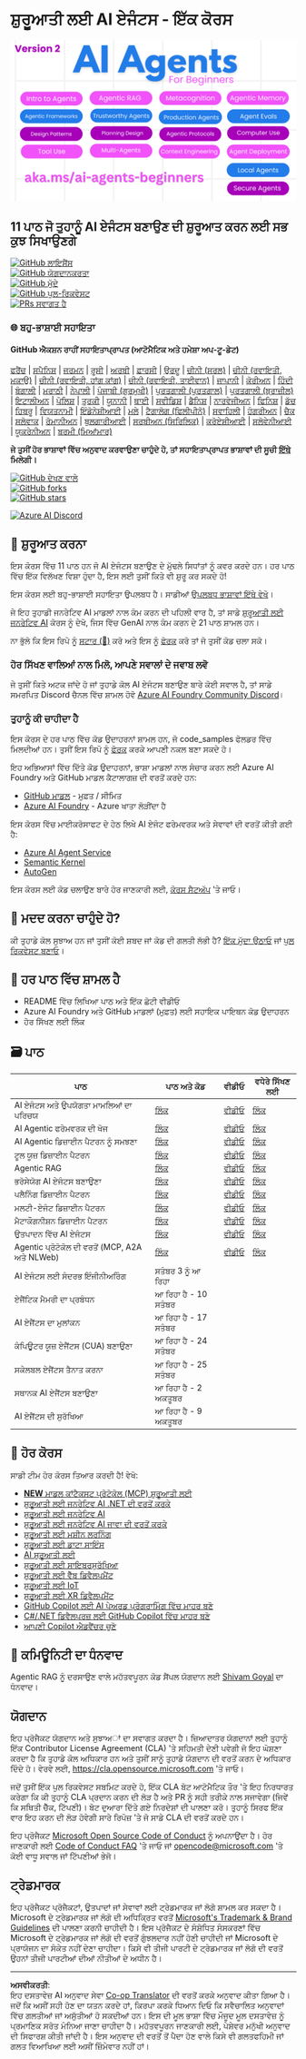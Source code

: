 <!--
CO_OP_TRANSLATOR_METADATA:
{
  "original_hash": "4177db6b3602dfa8c609d78df1f0f21b",
  "translation_date": "2025-08-29T10:24:08+00:00",
  "source_file": "README.md",
  "language_code": "pa"
}
-->
# ਸ਼ੁਰੂਆਤੀ ਲਈ AI ਏਜੰਟਸ - ਇੱਕ ਕੋਰਸ

![ਸ਼ੁਰੂਆਤੀ ਲਈ ਜਨਰੇਟਿਵ AI](../../translated_images/repo-thumbnailv2.06f4a48036fde647f6ba4eb19f5651babe59bb30e972748afb349e47725d7601.pa.png)

## 11 ਪਾਠ ਜੋ ਤੁਹਾਨੂੰ AI ਏਜੰਟਸ ਬਣਾਉਣ ਦੀ ਸ਼ੁਰੂਆਤ ਕਰਨ ਲਈ ਸਭ ਕੁਝ ਸਿਖਾਉਣਗੇ

[![GitHub ਲਾਇਸੈਂਸ](https://img.shields.io/github/license/microsoft/ai-agents-for-beginners.svg)](https://github.com/microsoft/ai-agents-for-beginners/blob/master/LICENSE?WT.mc_id=academic-105485-koreyst)  
[![GitHub ਯੋਗਦਾਨਕਰਤਾ](https://img.shields.io/github/contributors/microsoft/ai-agents-for-beginners.svg)](https://GitHub.com/microsoft/ai-agents-for-beginners/graphs/contributors/?WT.mc_id=academic-105485-koreyst)  
[![GitHub ਮੁੱਦੇ](https://img.shields.io/github/issues/microsoft/ai-agents-for-beginners.svg)](https://GitHub.com/microsoft/ai-agents-for-beginners/issues/?WT.mc_id=academic-105485-koreyst)  
[![GitHub ਪੁਲ-ਰਿਕਵੇਸਟ](https://img.shields.io/github/issues-pr/microsoft/ai-agents-for-beginners.svg)](https://GitHub.com/microsoft/ai-agents-for-beginners/pulls/?WT.mc_id=academic-105485-koreyst)  
[![PRs ਸਵਾਗਤ ਹੈ](https://img.shields.io/badge/PRs-welcome-brightgreen.svg?style=flat-square)](http://makeapullrequest.com?WT.mc_id=academic-105485-koreyst)

### 🌐 ਬਹੁ-ਭਾਸ਼ਾਈ ਸਹਾਇਤਾ

#### GitHub ਐਕਸ਼ਨ ਰਾਹੀਂ ਸਹਾਇਤਾਪ੍ਰਾਪਤ (ਆਟੋਮੈਟਿਕ ਅਤੇ ਹਮੇਸ਼ਾ ਅਪ-ਟੂ-ਡੇਟ)

[ਫਰੈਂਚ](../fr/README.md) | [ਸਪੈਨਿਸ਼](../es/README.md) | [ਜਰਮਨ](../de/README.md) | [ਰੂਸੀ](../ru/README.md) | [ਅਰਬੀ](../ar/README.md) | [ਫ਼ਾਰਸੀ](../fa/README.md) | [ਉਰਦੂ](../ur/README.md) | [ਚੀਨੀ (ਸਰਲ)](../zh/README.md) | [ਚੀਨੀ (ਰਵਾਇਤੀ, ਮਕਾਉ)](../mo/README.md) | [ਚੀਨੀ (ਰਵਾਇਤੀ, ਹਾਂਗ ਕਾਂਗ)](../hk/README.md) | [ਚੀਨੀ (ਰਵਾਇਤੀ, ਤਾਈਵਾਨ)](../tw/README.md) | [ਜਾਪਾਨੀ](../ja/README.md) | [ਕੋਰੀਅਨ](../ko/README.md) | [ਹਿੰਦੀ](../hi/README.md) | [ਬੰਗਾਲੀ](../bn/README.md) | [ਮਰਾਠੀ](../mr/README.md) | [ਨੇਪਾਲੀ](../ne/README.md) | [ਪੰਜਾਬੀ (ਗੁਰਮੁਖੀ)](./README.md) | [ਪੁਰਤਗਾਲੀ (ਪੁਰਤਗਾਲ)](../pt/README.md) | [ਪੁਰਤਗਾਲੀ (ਬ੍ਰਾਜ਼ੀਲ)](../br/README.md) | [ਇਟਾਲੀਅਨ](../it/README.md) | [ਪੋਲਿਸ਼](../pl/README.md) | [ਤੁਰਕੀ](../tr/README.md) | [ਯੂਨਾਨੀ](../el/README.md) | [ਥਾਈ](../th/README.md) | [ਸਵੀਡਿਸ਼](../sv/README.md) | [ਡੈਨਿਸ਼](../da/README.md) | [ਨਾਰਵੇਜੀਅਨ](../no/README.md) | [ਫਿਨਿਸ਼](../fi/README.md) | [ਡੱਚ](../nl/README.md) | [ਹਿਬਰੂ](../he/README.md) | [ਵਿਯਤਨਾਮੀ](../vi/README.md) | [ਇੰਡੋਨੇਸ਼ੀਆਈ](../id/README.md) | [ਮਲੇ](../ms/README.md) | [ਟੈਗਾਲੋਗ (ਫਿਲੀਪੀਨੋ)](../tl/README.md) | [ਸਵਾਹਿਲੀ](../sw/README.md) | [ਹੰਗਰੀਅਨ](../hu/README.md) | [ਚੈਕ](../cs/README.md) | [ਸਲੋਵਾਕ](../sk/README.md) | [ਰੋਮਾਨੀਅਨ](../ro/README.md) | [ਬੁਲਗਾਰੀਆਈ](../bg/README.md) | [ਸਰਬੀਅਨ (ਸਿਰਿਲਿਕ)](../sr/README.md) | [ਕਰੋਏਸ਼ੀਆਈ](../hr/README.md) | [ਸਲੋਵੇਨੀਆਈ](../sl/README.md) | [ਯੂਕਰੇਨੀਅਨ](../uk/README.md) | [ਬਰਮੀ (ਮਿਆਂਮਾਰ)](../my/README.md)

**ਜੇ ਤੁਸੀਂ ਹੋਰ ਭਾਸ਼ਾਵਾਂ ਵਿੱਚ ਅਨੁਵਾਦ ਕਰਵਾਉਣਾ ਚਾਹੁੰਦੇ ਹੋ, ਤਾਂ ਸਹਾਇਤਾਪ੍ਰਾਪਤ ਭਾਸ਼ਾਵਾਂ ਦੀ ਸੂਚੀ [ਇੱਥੇ](https://github.com/Azure/co-op-translator/blob/main/getting_started/supported-languages.md) ਮਿਲੇਗੀ।**

[![GitHub ਦੇਖਣ ਵਾਲੇ](https://img.shields.io/github/watchers/microsoft/ai-agents-for-beginners.svg?style=social&label=Watch)](https://GitHub.com/microsoft/ai-agents-for-beginners/watchers/?WT.mc_id=academic-105485-koreyst)  
[![GitHub forks](https://img.shields.io/github/forks/microsoft/ai-agents-for-beginners.svg?style=social&label=Fork)](https://GitHub.com/microsoft/ai-agents-for-beginners/network/?WT.mc_id=academic-105485-koreyst)  
[![GitHub stars](https://img.shields.io/github/stars/microsoft/ai-agents-for-beginners.svg?style=social&label=Star)](https://GitHub.com/microsoft/ai-agents-for-beginners/stargazers/?WT.mc_id=academic-105485-koreyst)

[![Azure AI Discord](https://dcbadge.limes.pink/api/server/kzRShWzttr)](https://discord.gg/kzRShWzttr)

## 🌱 ਸ਼ੁਰੂਆਤ ਕਰਨਾ

ਇਸ ਕੋਰਸ ਵਿੱਚ 11 ਪਾਠ ਹਨ ਜੋ AI ਏਜੰਟਸ ਬਣਾਉਣ ਦੇ ਮੁੱਢਲੇ ਸਿਧਾਂਤਾਂ ਨੂੰ ਕਵਰ ਕਰਦੇ ਹਨ। ਹਰ ਪਾਠ ਵਿੱਚ ਇੱਕ ਵਿਲੱਖਣ ਵਿਸ਼ਾ ਹੁੰਦਾ ਹੈ, ਇਸ ਲਈ ਤੁਸੀਂ ਕਿਤੇ ਵੀ ਸ਼ੁਰੂ ਕਰ ਸਕਦੇ ਹੋ!

ਇਸ ਕੋਰਸ ਲਈ ਬਹੁ-ਭਾਸ਼ਾਈ ਸਹਾਇਤਾ ਉਪਲਬਧ ਹੈ। ਸਾਡੀਆਂ [ਉਪਲਬਧ ਭਾਸ਼ਾਵਾਂ ਇੱਥੇ ਵੇਖੋ](../..)।

ਜੇ ਇਹ ਤੁਹਾਡੀ ਜਨਰੇਟਿਵ AI ਮਾਡਲਾਂ ਨਾਲ ਕੰਮ ਕਰਨ ਦੀ ਪਹਿਲੀ ਵਾਰ ਹੈ, ਤਾਂ ਸਾਡੇ [ਸ਼ੁਰੂਆਤੀ ਲਈ ਜਨਰੇਟਿਵ AI](https://aka.ms/genai-beginners) ਕੋਰਸ ਨੂੰ ਦੇਖੋ, ਜਿਸ ਵਿੱਚ GenAI ਨਾਲ ਕੰਮ ਕਰਨ ਦੇ 21 ਪਾਠ ਸ਼ਾਮਲ ਹਨ।

ਨਾ ਭੁੱਲੋ ਕਿ ਇਸ ਰਿਪੋ ਨੂੰ [ਸਟਾਰ (🌟)](https://docs.github.com/en/get-started/exploring-projects-on-github/saving-repositories-with-stars?WT.mc_id=academic-105485-koreyst) ਕਰੋ ਅਤੇ ਇਸ ਨੂੰ [ਫੋਰਕ](https://github.com/microsoft/ai-agents-for-beginners/fork) ਕਰੋ ਤਾਂ ਜੋ ਤੁਸੀਂ ਕੋਡ ਚਲਾ ਸਕੋ।

### ਹੋਰ ਸਿੱਖਣ ਵਾਲਿਆਂ ਨਾਲ ਮਿਲੋ, ਆਪਣੇ ਸਵਾਲਾਂ ਦੇ ਜਵਾਬ ਲਵੋ

ਜੇ ਤੁਸੀਂ ਕਿਤੇ ਅਟਕ ਜਾਂਦੇ ਹੋ ਜਾਂ ਤੁਹਾਡੇ ਕੋਲ AI ਏਜੰਟਸ ਬਣਾਉਣ ਬਾਰੇ ਕੋਈ ਸਵਾਲ ਹੈ, ਤਾਂ ਸਾਡੇ ਸਮਰਪਿਤ Discord ਚੈਨਲ ਵਿੱਚ ਸ਼ਾਮਲ ਹੋਵੋ [Azure AI Foundry Community Discord](https://aka.ms/ai-agents/discord)।

### ਤੁਹਾਨੂੰ ਕੀ ਚਾਹੀਦਾ ਹੈ

ਇਸ ਕੋਰਸ ਦੇ ਹਰ ਪਾਠ ਵਿੱਚ ਕੋਡ ਉਦਾਹਰਨਾਂ ਸ਼ਾਮਲ ਹਨ, ਜੋ code_samples ਫੋਲਡਰ ਵਿੱਚ ਮਿਲਦੀਆਂ ਹਨ। ਤੁਸੀਂ ਇਸ ਰਿਪੋ ਨੂੰ [ਫੋਰਕ](https://github.com/microsoft/ai-agents-for-beginners/fork) ਕਰਕੇ ਆਪਣੀ ਨਕਲ ਬਣਾ ਸਕਦੇ ਹੋ।

ਇਹ ਅਭਿਆਸਾਂ ਵਿੱਚ ਦਿੱਤੇ ਕੋਡ ਉਦਾਹਰਨਾਂ, ਭਾਸ਼ਾ ਮਾਡਲਾਂ ਨਾਲ ਸੰਚਾਰ ਕਰਨ ਲਈ Azure AI Foundry ਅਤੇ GitHub ਮਾਡਲ ਕੈਟਾਲਾਗਜ਼ ਦੀ ਵਰਤੋਂ ਕਰਦੇ ਹਨ:

- [GitHub ਮਾਡਲ](https://aka.ms/ai-agents-beginners/github-models) - ਮੁਫ਼ਤ / ਸੀਮਿਤ  
- [Azure AI Foundry](https://aka.ms/ai-agents-beginners/ai-foundry) - Azure ਖਾਤਾ ਲੋੜੀਂਦਾ ਹੈ  

ਇਸ ਕੋਰਸ ਵਿੱਚ ਮਾਈਕਰੋਸਾਫਟ ਦੇ ਹੇਠ ਲਿਖੇ AI ਏਜੰਟ ਫਰੇਮਵਰਕ ਅਤੇ ਸੇਵਾਵਾਂ ਦੀ ਵਰਤੋਂ ਕੀਤੀ ਗਈ ਹੈ:

- [Azure AI Agent Service](https://aka.ms/ai-agents-beginners/ai-agent-service)  
- [Semantic Kernel](https://aka.ms/ai-agents-beginners/semantic-kernel)  
- [AutoGen](https://aka.ms/ai-agents/autogen)  

ਇਸ ਕੋਰਸ ਲਈ ਕੋਡ ਚਲਾਉਣ ਬਾਰੇ ਹੋਰ ਜਾਣਕਾਰੀ ਲਈ, [ਕੋਰਸ ਸੈਟਅੱਪ](./00-course-setup/README.md) 'ਤੇ ਜਾਓ।

## 🙏 ਮਦਦ ਕਰਨਾ ਚਾਹੁੰਦੇ ਹੋ?

ਕੀ ਤੁਹਾਡੇ ਕੋਲ ਸੁਝਾਅ ਹਨ ਜਾਂ ਤੁਸੀਂ ਕੋਈ ਸ਼ਬਦ ਜਾਂ ਕੋਡ ਦੀ ਗਲਤੀ ਲੱਭੀ ਹੈ? [ਇੱਕ ਮੁੱਦਾ ਉਠਾਓ](https://github.com/microsoft/ai-agents-for-beginners/issues?WT.mc_id=academic-105485-koreyst) ਜਾਂ [ਪੁਲ ਰਿਕਵੇਸਟ ਬਣਾਓ](https://github.com/microsoft/ai-agents-for-beginners/pulls?WT.mc_id=academic-105485-koreyst)।

## 📂 ਹਰ ਪਾਠ ਵਿੱਚ ਸ਼ਾਮਲ ਹੈ

- README ਵਿੱਚ ਲਿਖਿਆ ਪਾਠ ਅਤੇ ਇੱਕ ਛੋਟੀ ਵੀਡੀਓ  
- Azure AI Foundry ਅਤੇ GitHub ਮਾਡਲਾਂ (ਮੁਫ਼ਤ) ਲਈ ਸਹਾਇਕ ਪਾਇਥਨ ਕੋਡ ਉਦਾਹਰਨ  
- ਹੋਰ ਸਿੱਖਣ ਲਈ ਲਿੰਕ  

## 🗃️ ਪਾਠ

| **ਪਾਠ**                                     | **ਪਾਠ ਅਤੇ ਕੋਡ**                                  | **ਵੀਡੀਓ**                                                  | **ਵਧੇਰੇ ਸਿੱਖਣ ਲਈ**                                                                 |
|---------------------------------------------|--------------------------------------------------|------------------------------------------------------------|-------------------------------------------------------------------------------------|
| AI ਏਜੰਟਸ ਅਤੇ ਉਪਯੋਗਤਾ ਮਾਮਲਿਆਂ ਦਾ ਪਰਿਚਯ    | [ਲਿੰਕ](./01-intro-to-ai-agents/README.md)        | [ਵੀਡੀਓ](https://youtu.be/3zgm60bXmQk?si=z8QygFvYQv-9WtO1)  | [ਲਿੰਕ](https://aka.ms/ai-agents-beginners/collection?WT.mc_id=academic-105485-koreyst) |
| AI Agentic ਫਰੇਮਵਰਕ ਦੀ ਖੋਜ                   | [ਲਿੰਕ](./02-explore-agentic-frameworks/README.md)| [ਵੀਡੀਓ](https://youtu.be/ODwF-EZo_O8?si=Vawth4hzVaHv-u0H)  | [ਲਿੰਕ](https://aka.ms/ai-agents-beginners/collection?WT.mc_id=academic-105485-koreyst) |
| AI Agentic ਡਿਜ਼ਾਈਨ ਪੈਟਰਨ ਨੂੰ ਸਮਝਣਾ         | [ਲਿੰਕ](./03-agentic-design-patterns/README.md)   | [ਵੀਡੀਓ](https://youtu.be/m9lM8qqoOEA?si=BIzHwzstTPL8o9GF)  | [ਲਿੰਕ](https://aka.ms/ai-agents-beginners/collection?WT.mc_id=academic-105485-koreyst) |
| ਟੂਲ ਯੂਜ਼ ਡਿਜ਼ਾਈਨ ਪੈਟਰਨ                     | [ਲਿੰਕ](./04-tool-use/README.md)                  | [ਵੀਡੀਓ](https://youtu.be/vieRiPRx-gI?si=2z6O2Xu2cu_Jz46N)  | [ਲਿੰਕ](https://aka.ms/ai-agents-beginners/collection?WT.mc_id=academic-105485-koreyst) |
| Agentic RAG                                 | [ਲਿੰਕ](./05-agentic-rag/README.md)               | [ਵੀਡੀਓ](https://youtu.be/WcjAARvdL7I?si=gKPWsQpKiIlDH9A3)  | [ਲਿੰਕ](https://aka.ms/ai-agents-beginners/collection?WT.mc_id=academic-105485-koreyst) |
| ਭਰੋਸੇਯੋਗ AI ਏਜੰਟਸ ਬਣਾਉਣਾ                  | [ਲਿੰਕ](./06-building-trustworthy-agents/README.md)| [ਵੀਡੀਓ](https://youtu.be/iZKkMEGBCUQ?si=jZjpiMnGFOE9L8OK)  | [ਲਿੰਕ](https://aka.ms/ai-agents-beginners/collection?WT.mc_id=academic-105485-koreyst) |
| ਪਲੈਨਿੰਗ ਡਿਜ਼ਾਈਨ ਪੈਟਰਨ                      | [ਲਿੰਕ](./07-planning-design/README.md)           | [ਵੀਡੀਓ](https://youtu.be/kPfJ2BrBCMY?si=6SC_iv_E5-mzucnC)  | [ਲਿੰਕ](https://aka.ms/ai-agents-beginners/collection?WT.mc_id=academic-105485-koreyst) |
| ਮਲਟੀ-ਏਜੰਟ ਡਿਜ਼ਾਈਨ ਪੈਟਰਨ                   | [ਲਿੰਕ](./08-multi-agent/README.md)               | [ਵੀਡੀਓ](https://youtu.be/V6HpE9hZEx0?si=rMgDhEu7wXo2uo6g)  | [ਲਿੰਕ](https://aka.ms/ai-agents-beginners/collection?WT.mc_id=academic-105485-koreyst) |
| ਮੈਟਾਕੌਗਨੀਸ਼ਨ ਡਿਜ਼ਾਈਨ ਪੈਟਰਨ                | [ਲਿੰਕ](./09-metacognition/README.md)             | [ਵੀਡੀਓ](https://youtu.be/His9R6gw6Ec?si=8gck6vvdSNCt6OcF)  | [ਲਿੰਕ](https://aka.ms/ai-agents-beginners/collection?WT.mc_id=academic-105485-koreyst) |
| ਉਤਪਾਦਨ ਵਿੱਚ AI ਏਜੰਟਸ                      | [ਲਿੰਕ](./10-ai-agents-production/README.md)      | [ਵੀਡੀਓ](https://youtu.be/l4TP6IyJxmQ?si=31dnhexRo6yLRJDl)  | [ਲਿੰਕ](https://aka.ms/ai-agents-beginners/collection?WT.mc_id=academic-105485-koreyst) |
| Agentic ਪ੍ਰੋਟੋਕੋਲ ਦੀ ਵਰਤੋਂ (MCP, A2A ਅਤੇ NLWeb)| [ਲਿੰਕ](./11-agentic-protocols/README.md)         | [ਵੀਡੀਓ](https://youtu.be/X-Dh9R3Opn8)                      | [ਲਿੰਕ](https://aka.ms/ai-agents-beginners/collection?WT.mc_id=academic-105485-koreyst) |
| AI ਏਜੰਟਸ ਲਈ ਸੰਦਰਭ ਇੰਜੀਨੀਅਰਿੰਗ            | ਸਤੰਬਰ 3 ਨੂੰ ਆ ਰਿਹਾ                              |                                                            |                                                                                     |
| ਏਜੈਂਟਿਕ ਮੈਮਰੀ ਦਾ ਪ੍ਰਬੰਧਨ                      | ਆ ਰਿਹਾ ਹੈ - 10 ਸਤੰਬਰ                            |                                                            |                                                                                        |
| AI ਏਜੈਂਟਸ ਦਾ ਮੁਲਾਂਕਨ                         | ਆ ਰਿਹਾ ਹੈ - 17 ਸਤੰਬਰ                            |                                                            |                                                                                        |
| ਕੰਪਿਊਟਰ ਯੂਜ਼ ਏਜੈਂਟਸ (CUA) ਬਣਾਉਣਾ           | ਆ ਰਿਹਾ ਹੈ - 24 ਸਤੰਬਰ                            |                                                            |                                                                                        |
| ਸਕੇਲਬਲ ਏਜੈਂਟਸ ਤੈਨਾਤ ਕਰਨਾ                    | ਆ ਰਿਹਾ ਹੈ - 25 ਸਤੰਬਰ                            |                                                            |                                                                                        |
| ਸਥਾਨਕ AI ਏਜੈਂਟਸ ਬਣਾਉਣਾ                     | ਆ ਰਿਹਾ ਹੈ - 2 ਅਕਤੂਬਰ                               |                                                            |                                                                                        |
| AI ਏਜੈਂਟਸ ਦੀ ਸੁਰੱਖਿਆ                           | ਆ ਰਿਹਾ ਹੈ - 9 ਅਕਤੂਬਰ                               |                                                            |                                                                                        |

## 🎒 ਹੋਰ ਕੋਰਸ

ਸਾਡੀ ਟੀਮ ਹੋਰ ਕੋਰਸ ਤਿਆਰ ਕਰਦੀ ਹੈ! ਵੇਖੋ:

- [**NEW** ਮਾਡਲ ਕਾਂਟੈਕਸਟ ਪ੍ਰੋਟੋਕੋਲ (MCP) ਸ਼ੁਰੂਆਤੀ ਲਈ](https://github.com/microsoft/mcp-for-beginners?WT.mc_id=academic-105485-koreyst)
- [ਸ਼ੁਰੂਆਤੀ ਲਈ ਜਨਰੇਟਿਵ AI .NET ਦੀ ਵਰਤੋਂ ਕਰਕੇ](https://github.com/microsoft/Generative-AI-for-beginners-dotnet?WT.mc_id=academic-105485-koreyst)
- [ਸ਼ੁਰੂਆਤੀ ਲਈ ਜਨਰੇਟਿਵ AI](https://github.com/microsoft/generative-ai-for-beginners?WT.mc_id=academic-105485-koreyst)
- [ਸ਼ੁਰੂਆਤੀ ਲਈ ਜਨਰੇਟਿਵ AI ਜਾਵਾ ਦੀ ਵਰਤੋਂ ਕਰਕੇ](https://github.com/microsoft/generative-ai-for-beginners-java?WT.mc_id=academic-105485-koreyst)
- [ਸ਼ੁਰੂਆਤੀ ਲਈ ਮਸ਼ੀਨ ਲਰਨਿੰਗ](https://aka.ms/ml-beginners?WT.mc_id=academic-105485-koreyst)
- [ਸ਼ੁਰੂਆਤੀ ਲਈ ਡਾਟਾ ਸਾਇੰਸ](https://aka.ms/datascience-beginners?WT.mc_id=academic-105485-koreyst)
- [AI ਸ਼ੁਰੂਆਤੀ ਲਈ](https://aka.ms/ai-beginners?WT.mc_id=academic-105485-koreyst)
- [ਸ਼ੁਰੂਆਤੀ ਲਈ ਸਾਇਬਰਸੁਰੱਖਿਆ](https://github.com/microsoft/Security-101??WT.mc_id=academic-96948-sayoung)
- [ਸ਼ੁਰੂਆਤੀ ਲਈ ਵੈੱਬ ਡਿਵੈਲਪਮੈਂਟ](https://aka.ms/webdev-beginners?WT.mc_id=academic-105485-koreyst)
- [ਸ਼ੁਰੂਆਤੀ ਲਈ IoT](https://aka.ms/iot-beginners?WT.mc_id=academic-105485-koreyst)
- [ਸ਼ੁਰੂਆਤੀ ਲਈ XR ਡਿਵੈਲਪਮੈਂਟ](https://github.com/microsoft/xr-development-for-beginners?WT.mc_id=academic-105485-koreyst)
- [GitHub Copilot ਲਈ AI ਪੇਅਰਡ ਪ੍ਰੋਗਰਾਮਿੰਗ ਵਿੱਚ ਮਾਹਰ ਬਣੋ](https://aka.ms/GitHubCopilotAI?WT.mc_id=academic-105485-koreyst)
- [C#/.NET ਡਿਵੈਲਪਰਜ਼ ਲਈ GitHub Copilot ਵਿੱਚ ਮਾਹਰ ਬਣੋ](https://github.com/microsoft/mastering-github-copilot-for-dotnet-csharp-developers?WT.mc_id=academic-105485-koreyst)
- [ਆਪਣੀ Copilot ਐਡਵੈਂਚਰ ਚੁਣੋ](https://github.com/microsoft/CopilotAdventures?WT.mc_id=academic-105485-koreyst)

## 🌟 ਕਮਿਊਨਿਟੀ ਦਾ ਧੰਨਵਾਦ

Agentic RAG ਨੂੰ ਦਰਸਾਉਣ ਵਾਲੇ ਮਹੱਤਵਪੂਰਨ ਕੋਡ ਸੈਂਪਲ ਯੋਗਦਾਨ ਲਈ [Shivam Goyal](https://www.linkedin.com/in/shivam2003/) ਦਾ ਧੰਨਵਾਦ। 

## ਯੋਗਦਾਨ

ਇਹ ਪ੍ਰੋਜੈਕਟ ਯੋਗਦਾਨ ਅਤੇ ਸੁਝਾਅਾਂ ਦਾ ਸਵਾਗਤ ਕਰਦਾ ਹੈ। ਜ਼ਿਆਦਾਤਰ ਯੋਗਦਾਨਾਂ ਲਈ ਤੁਹਾਨੂੰ ਇੱਕ 
Contributor License Agreement (CLA) 'ਤੇ ਸਹਿਮਤੀ ਦੇਣੀ ਪਵੇਗੀ ਜੋ ਇਹ ਘੋਸ਼ਣਾ ਕਰਦਾ ਹੈ ਕਿ ਤੁਹਾਡੇ ਕੋਲ ਅਧਿਕਾਰ ਹਨ ਅਤੇ ਤੁਸੀਂ ਸਾਨੂੰ 
ਤੁਹਾਡੇ ਯੋਗਦਾਨ ਦੀ ਵਰਤੋਂ ਕਰਨ ਦੇ ਅਧਿਕਾਰ ਦਿੰਦੇ ਹੋ। ਵੇਰਵੇ ਲਈ, <https://cla.opensource.microsoft.com> 'ਤੇ ਜਾਓ।

ਜਦੋਂ ਤੁਸੀਂ ਇੱਕ ਪੁਲ ਰਿਕਵੇਸਟ ਸਬਮਿਟ ਕਰਦੇ ਹੋ, ਇੱਕ CLA ਬੋਟ ਆਟੋਮੈਟਿਕ ਤੌਰ 'ਤੇ ਇਹ ਨਿਰਧਾਰਤ ਕਰੇਗਾ ਕਿ ਕੀ ਤੁਹਾਨੂੰ CLA ਪ੍ਰਦਾਨ ਕਰਨ ਦੀ ਲੋੜ ਹੈ ਅਤੇ PR ਨੂੰ ਸਹੀ ਤਰੀਕੇ ਨਾਲ ਸਜਾਵੇਗਾ (ਜਿਵੇਂ ਕਿ ਸਥਿਤੀ ਚੈੱਕ, ਟਿੱਪਣੀ)। ਬੋਟ ਦੁਆਰਾ ਦਿੱਤੇ ਗਏ ਨਿਰਦੇਸ਼ਾਂ ਦੀ ਪਾਲਣਾ ਕਰੋ। ਤੁਹਾਨੂੰ ਸਿਰਫ ਇੱਕ ਵਾਰ ਇਹ ਕਰਨ ਦੀ ਲੋੜ ਹੋਵੇਗੀ ਸਾਰੇ ਰਿਪੋਜ਼ 'ਤੇ ਜੋ ਸਾਡੇ CLA ਦੀ ਵਰਤੋਂ ਕਰਦੇ ਹਨ।

ਇਹ ਪ੍ਰੋਜੈਕਟ [Microsoft Open Source Code of Conduct](https://opensource.microsoft.com/codeofconduct/) ਨੂੰ ਅਪਨਾਉਂਦਾ ਹੈ।
ਹੋਰ ਜਾਣਕਾਰੀ ਲਈ [Code of Conduct FAQ](https://opensource.microsoft.com/codeofconduct/faq/) 'ਤੇ ਜਾਓ ਜਾਂ 
[opencode@microsoft.com](mailto:opencode@microsoft.com) 'ਤੇ ਕੋਈ ਵਾਧੂ ਸਵਾਲ ਜਾਂ ਟਿੱਪਣੀਆਂ ਭੇਜੋ।

## ਟ੍ਰੇਡਮਾਰਕ

ਇਹ ਪ੍ਰੋਜੈਕਟ ਪ੍ਰੋਜੈਕਟਾਂ, ਉਤਪਾਦਾਂ ਜਾਂ ਸੇਵਾਵਾਂ ਲਈ ਟ੍ਰੇਡਮਾਰਕ ਜਾਂ ਲੋਗੋ ਸ਼ਾਮਲ ਕਰ ਸਕਦਾ ਹੈ। Microsoft ਦੇ ਟ੍ਰੇਡਮਾਰਕ ਜਾਂ ਲੋਗੋ ਦੀ ਅਧਿਕ੍ਰਿਤ ਵਰਤੋਂ 
[Microsoft's Trademark & Brand Guidelines](https://www.microsoft.com/legal/intellectualproperty/trademarks/usage/general) ਦੀ ਪਾਲਣਾ ਕਰਨੀ ਚਾਹੀਦੀ ਹੈ।
ਇਸ ਪ੍ਰੋਜੈਕਟ ਦੇ ਸੰਸ਼ੋਧਿਤ ਸੰਸਕਰਣਾਂ ਵਿੱਚ Microsoft ਦੇ ਟ੍ਰੇਡਮਾਰਕ ਜਾਂ ਲੋਗੋ ਦੀ ਵਰਤੋਂ ਗੁੰਝਲਦਾਰ ਨਹੀਂ ਹੋਣੀ ਚਾਹੀਦੀ ਜਾਂ Microsoft ਦੇ ਪ੍ਰਾਯੋਜਨ ਦਾ ਸੰਕੇਤ ਨਹੀਂ ਦੇਣਾ ਚਾਹੀਦਾ।
ਕਿਸੇ ਵੀ ਤੀਜੀ ਪਾਰਟੀ ਦੇ ਟ੍ਰੇਡਮਾਰਕ ਜਾਂ ਲੋਗੋ ਦੀ ਵਰਤੋਂ ਉਹਨਾਂ ਤੀਜੀ ਪਾਰਟੀਆਂ ਦੀਆਂ ਨੀਤੀਆਂ ਦੇ ਅਧੀਨ ਹੈ।

---

**ਅਸਵੀਕਰਤੀ**:  
ਇਹ ਦਸਤਾਵੇਜ਼ AI ਅਨੁਵਾਦ ਸੇਵਾ [Co-op Translator](https://github.com/Azure/co-op-translator) ਦੀ ਵਰਤੋਂ ਕਰਕੇ ਅਨੁਵਾਦ ਕੀਤਾ ਗਿਆ ਹੈ। ਜਦੋਂ ਕਿ ਅਸੀਂ ਸਹੀ ਹੋਣ ਦਾ ਯਤਨ ਕਰਦੇ ਹਾਂ, ਕਿਰਪਾ ਕਰਕੇ ਧਿਆਨ ਦਿਓ ਕਿ ਸਵੈਚਾਲਿਤ ਅਨੁਵਾਦਾਂ ਵਿੱਚ ਗਲਤੀਆਂ ਜਾਂ ਅਸੁੱਤੀਆਂ ਹੋ ਸਕਦੀਆਂ ਹਨ। ਇਸ ਦੀ ਮੂਲ ਭਾਸ਼ਾ ਵਿੱਚ ਮੌਜੂਦ ਮੂਲ ਦਸਤਾਵੇਜ਼ ਨੂੰ ਪ੍ਰਮਾਣਿਕ ਸਰੋਤ ਮੰਨਿਆ ਜਾਣਾ ਚਾਹੀਦਾ ਹੈ। ਮਹੱਤਵਪੂਰਨ ਜਾਣਕਾਰੀ ਲਈ, ਪੇਸ਼ੇਵਰ ਮਨੁੱਖੀ ਅਨੁਵਾਦ ਦੀ ਸਿਫਾਰਸ਼ ਕੀਤੀ ਜਾਂਦੀ ਹੈ। ਇਸ ਅਨੁਵਾਦ ਦੀ ਵਰਤੋਂ ਤੋਂ ਪੈਦਾ ਹੋਣ ਵਾਲੇ ਕਿਸੇ ਵੀ ਗਲਤਫਹਿਮੀ ਜਾਂ ਗਲਤ ਵਿਆਖਿਆ ਲਈ ਅਸੀਂ ਜ਼ਿੰਮੇਵਾਰ ਨਹੀਂ ਹਾਂ।  